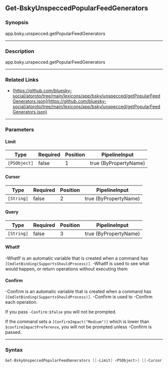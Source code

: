 Get-BskyUnspeccedPopularFeedGenerators
--------------------------------------




### Synopsis
app.bsky.unspecced.getPopularFeedGenerators



---


### Description

app.bsky.unspecced.getPopularFeedGenerators



---


### Related Links
* [https://github.com/bluesky-social/atproto/tree/main/lexicons/app/bsky/unspecced/getPopularFeedGenerators.json](https://github.com/bluesky-social/atproto/tree/main/lexicons/app/bsky/unspecced/getPopularFeedGenerators.json)





---


### Parameters
#### **Limit**




|Type        |Required|Position|PipelineInput        |
|------------|--------|--------|---------------------|
|`[PSObject]`|false   |1       |true (ByPropertyName)|



#### **Cursor**




|Type      |Required|Position|PipelineInput        |
|----------|--------|--------|---------------------|
|`[String]`|false   |2       |true (ByPropertyName)|



#### **Query**




|Type      |Required|Position|PipelineInput        |
|----------|--------|--------|---------------------|
|`[String]`|false   |3       |true (ByPropertyName)|



#### **WhatIf**
-WhatIf is an automatic variable that is created when a command has ```[CmdletBinding(SupportsShouldProcess)]```.
-WhatIf is used to see what would happen, or return operations without executing them
#### **Confirm**
-Confirm is an automatic variable that is created when a command has ```[CmdletBinding(SupportsShouldProcess)]```.
-Confirm is used to -Confirm each operation.

If you pass ```-Confirm:$false``` you will not be prompted.


If the command sets a ```[ConfirmImpact("Medium")]``` which is lower than ```$confirmImpactPreference```, you will not be prompted unless -Confirm is passed.



---


### Syntax
```PowerShell
Get-BskyUnspeccedPopularFeedGenerators [[-Limit] <PSObject>] [[-Cursor] <String>] [[-Query] <String>] [-WhatIf] [-Confirm] [<CommonParameters>]
```
